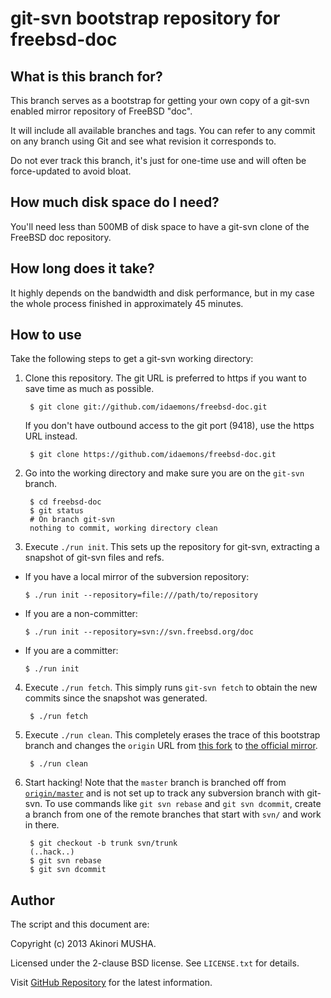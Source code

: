 git-svn bootstrap repository for freebsd-doc
============================================

What is this branch for?
------------------------

This branch serves as a bootstrap for getting your own copy of a
git-svn enabled mirror repository of FreeBSD "doc".

It will include all available branches and tags.  You can refer to any
commit on any branch using Git and see what revision it corresponds
to.

Do not ever track this branch, it's just for one-time use and will
often be force-updated to avoid bloat.

How much disk space do I need?
------------------------------

You'll need less than 500MB of disk space to have a git-svn clone of
the FreeBSD doc repository.

How long does it take?
----------------------

It highly depends on the bandwidth and disk performance, but in my
case the whole process finished in approximately 45 minutes.

How to use
----------

Take the following steps to get a git-svn working directory:

1. Clone this repository.  The git URL is preferred to https if you
   want to save time as much as possible.

        $ git clone git://github.com/idaemons/freebsd-doc.git

   If you don't have outbound access to the git port (9418), use the
   https URL instead.

        $ git clone https://github.com/idaemons/freebsd-doc.git

2. Go into the working directory and make sure you are on the
   `git-svn` branch.

        $ cd freebsd-doc
        $ git status
        # On branch git-svn
        nothing to commit, working directory clean

3. Execute `./run init`.  This sets up the repository for git-svn,
   extracting a snapshot of git-svn files and refs.

  * If you have a local mirror of the subversion repository:

        $ ./run init --repository=file:///path/to/repository

  * If you are a non-committer:

        $ ./run init --repository=svn://svn.freebsd.org/doc

  * If you are a committer:

        $ ./run init

4. Execute `./run fetch`.  This simply runs `git-svn fetch` to obtain
   the new commits since the snapshot was generated.

        $ ./run fetch

5. Execute `./run clean`.  This completely erases the trace of this
   bootstrap branch and changes the `origin` URL from
   [this fork](https://github.com/idaemons/freebsd-doc) to
   [the official mirror](https://github.com/freebsd/freebsd-doc).

        $ ./run clean

6. Start hacking!  Note that the `master` branch is branched off from
   [`origin/master`](https://github.com/freebsd/freebsd-doc/tree/master)
   and is not set up to track any subversion branch with git-svn.  To
   use commands like `git svn rebase` and `git svn dcommit`, create a
   branch from one of the remote branches that start with `svn/` and
   work in there.

        $ git checkout -b trunk svn/trunk
        (..hack..)
        $ git svn rebase
        $ git svn dcommit

Author
------

The script and this document are:

Copyright (c) 2013 Akinori MUSHA.

Licensed under the 2-clause BSD license.  See `LICENSE.txt` for
details.

Visit [GitHub Repository](https://github.com/idaemons/freebsd-doc) for
the latest information.

